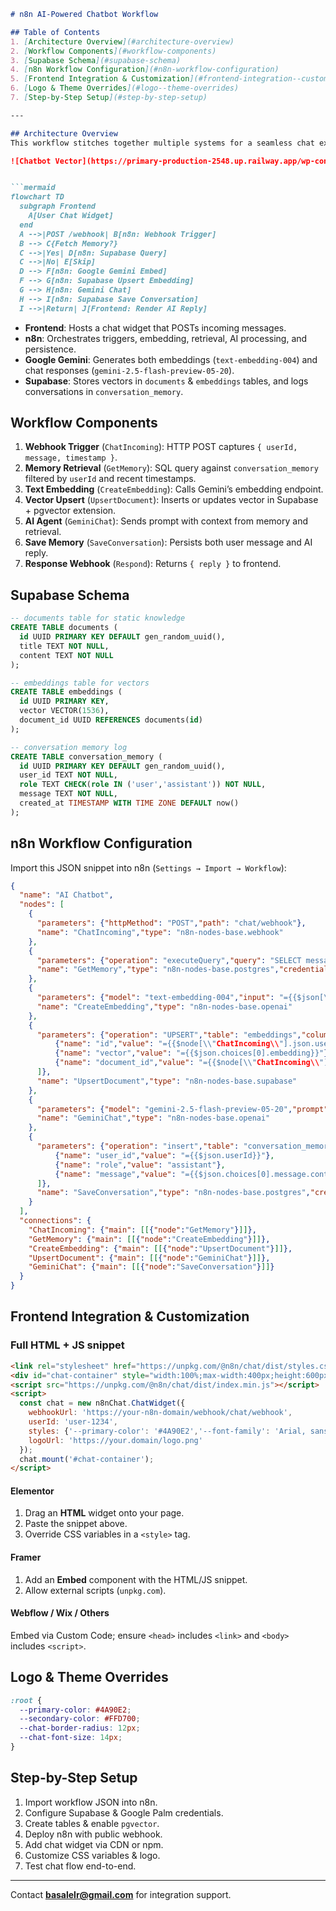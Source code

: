 ````markdown
# n8n AI-Powered Chatbot Workflow

## Table of Contents
1. [Architecture Overview](#architecture-overview)
2. [Workflow Components](#workflow-components)
3. [Supabase Schema](#supabase-schema)
4. [n8n Workflow Configuration](#n8n-workflow-configuration)
5. [Frontend Integration & Customization](#frontend-integration--customization)
6. [Logo & Theme Overrides](#logo--theme-overrides)
7. [Step-by-Step Setup](#step-by-step-setup)

---

## Architecture Overview
This workflow stitches together multiple systems for a seamless chat experience:

![Chatbot Vector](https://primary-production-2548.up.railway.app/wp-content/uploads/2025/07/vector-chat-bot.png)


```mermaid
flowchart TD
  subgraph Frontend
    A[User Chat Widget]
  end
  A -->|POST /webhook| B[n8n: Webhook Trigger]
  B --> C{Fetch Memory?}
  C -->|Yes| D[n8n: Supabase Query]
  C -->|No| E[Skip]
  D --> F[n8n: Google Gemini Embed]
  F --> G[n8n: Supabase Upsert Embedding]
  G --> H[n8n: Gemini Chat]
  H --> I[n8n: Supabase Save Conversation]
  I -->|Return| J[Frontend: Render AI Reply]
````

* **Frontend**: Hosts a chat widget that POSTs incoming messages.
* **n8n**: Orchestrates triggers, embedding, retrieval, AI processing, and persistence.
* **Google Gemini**: Generates both embeddings (`text-embedding-004`) and chat responses (`gemini-2.5-flash-preview-05-20`).
* **Supabase**: Stores vectors in `documents` & `embeddings` tables, and logs conversations in `conversation_memory`.

## Workflow Components

1. **Webhook Trigger** (`ChatIncoming`): HTTP POST captures `{ userId, message, timestamp }`.
2. **Memory Retrieval** (`GetMemory`): SQL query against `conversation_memory` filtered by `userId` and recent timestamps.
3. **Text Embedding** (`CreateEmbedding`): Calls Gemini’s embedding endpoint.
4. **Vector Upsert** (`UpsertDocument`): Inserts or updates vector in Supabase + pgvector extension.
5. **AI Agent** (`GeminiChat`): Sends prompt with context from memory and retrieval.
6. **Save Memory** (`SaveConversation`): Persists both user message and AI reply.
7. **Response Webhook** (`Respond`): Returns `{ reply }` to frontend.

## Supabase Schema

```sql
-- documents table for static knowledge
CREATE TABLE documents (
  id UUID PRIMARY KEY DEFAULT gen_random_uuid(),
  title TEXT NOT NULL,
  content TEXT NOT NULL
);

-- embeddings table for vectors
CREATE TABLE embeddings (
  id UUID PRIMARY KEY,
  vector VECTOR(1536),
  document_id UUID REFERENCES documents(id)
);

-- conversation memory log
CREATE TABLE conversation_memory (
  id UUID PRIMARY KEY DEFAULT gen_random_uuid(),
  user_id TEXT NOT NULL,
  role TEXT CHECK(role IN ('user','assistant')) NOT NULL,
  message TEXT NOT NULL,
  created_at TIMESTAMP WITH TIME ZONE DEFAULT now()
);
```

## n8n Workflow Configuration

Import this JSON snippet into n8n (`Settings → Import → Workflow`):

```json
{
  "name": "AI Chatbot",
  "nodes": [
    {
      "parameters": {"httpMethod": "POST","path": "chat/webhook"},
      "name": "ChatIncoming","type": "n8n-nodes-base.webhook"
    },
    {
      "parameters": {"operation": "executeQuery","query": "SELECT message, role FROM conversation_memory WHERE user_id = :userId ORDER BY created_at DESC LIMIT 10"},
      "name": "GetMemory","type": "n8n-nodes-base.postgres","credentials": {"postgres": "Supabase DB"}
    },
    {
      "parameters": {"model": "text-embedding-004","input": "={{$json[\"message\"]}}"},
      "name": "CreateEmbedding","type": "n8n-nodes-base.openai"
    },
    {
      "parameters": {"operation": "UPSERT","table": "embeddings","columns": [
          {"name": "id","value": "={{$node[\\"ChatIncoming\\"].json.userId + '-' + $node[\\"ChatIncoming\\"].json.timestamp}}"},
          {"name": "vector","value": "={{$json.choices[0].embedding}}"},
          {"name": "document_id","value": "={{$node[\\"ChatIncoming\\"].json.userId}}"}
      ]},
      "name": "UpsertDocument","type": "n8n-nodes-base.supabase"
    },
    {
      "parameters": {"model": "gemini-2.5-flash-preview-05-20","prompt": "={{`Context:\n${$node.GetMemory.json.map(m=>m.role+': '+m.message).join('\n')}\nUser: ${$node.ChatIncoming.json.message}\nAssistant:`}}","temperature": 0.7},
      "name": "GeminiChat","type": "n8n-nodes-base.openai"
    },
    {
      "parameters": {"operation": "insert","table": "conversation_memory","columns": [
          {"name": "user_id","value": "={{$json.userId}}"},
          {"name": "role","value": "assistant"},
          {"name": "message","value": "={{$json.choices[0].message.content}}"}
      ]},
      "name": "SaveConversation","type": "n8n-nodes-base.postgres","credentials": {"postgres": "Supabase DB"}
    }
  ],
  "connections": {
    "ChatIncoming": {"main": [[{"node":"GetMemory"}]]},
    "GetMemory": {"main": [[{"node":"CreateEmbedding"}]]},
    "CreateEmbedding": {"main": [[{"node":"UpsertDocument"}]]},
    "UpsertDocument": {"main": [[{"node":"GeminiChat"}]]},
    "GeminiChat": {"main": [[{"node":"SaveConversation"}]]}
  }
}
```

## Frontend Integration & Customization

### Full HTML + JS snippet

```html
<link rel="stylesheet" href="https://unpkg.com/@n8n/chat/dist/styles.css" />
<div id="chat-container" style="width:100%;max-width:400px;height:600px;"></div>
<script src="https://unpkg.com/@n8n/chat/dist/index.min.js"></script>
<script>
  const chat = new n8nChat.ChatWidget({
    webhookUrl: 'https://your-n8n-domain/webhook/chat/webhook',
    userId: 'user-1234',
    styles: {'--primary-color': '#4A90E2','--font-family': 'Arial, sans-serif'},
    logoUrl: 'https://your.domain/logo.png'
  });
  chat.mount('#chat-container');
</script>
```

#### Elementor

1. Drag an **HTML** widget onto your page.
2. Paste the snippet above.
3. Override CSS variables in a `<style>` tag.

#### Framer

1. Add an **Embed** component with the HTML/JS snippet.
2. Allow external scripts (`unpkg.com`).

#### Webflow / Wix / Others

Embed via Custom Code; ensure `<head>` includes `<link>` and `<body>` includes `<script>`.

## Logo & Theme Overrides

```css
:root {
  --primary-color: #4A90E2;
  --secondary-color: #FFD700;
  --chat-border-radius: 12px;
  --chat-font-size: 14px;
}
```

## Step-by-Step Setup

1. Import workflow JSON into n8n.
2. Configure Supabase & Google Palm credentials.
3. Create tables & enable `pgvector`.
4. Deploy n8n with public webhook.
5. Add chat widget via CDN or npm.
6. Customize CSS variables & logo.
7. Test chat flow end-to-end.

---

Contact **[basalelr@gmail.com](mailto:basalelr@gmail.com)** for integration support.

```
```
